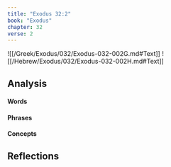 ```yaml
---
title: "Exodus 32:2"
book: "Exodus"
chapter: 32
verse: 2
---
```

![[/Greek/Exodus/032/Exodus-032-002G.md#Text]]
![[/Hebrew/Exodus/032/Exodus-032-002H.md#Text]]

## Analysis

#### Words

#### Phrases

#### Concepts

## Reflections
